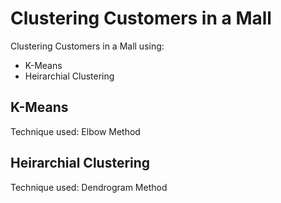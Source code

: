 # Clustering Customers in a Mall
Clustering Customers in a Mall using:
- K-Means
- Heirarchial Clustering
  
## K-Means
Technique used: Elbow Method  
  
## Heirarchial Clustering
Technique used: Dendrogram Method 
